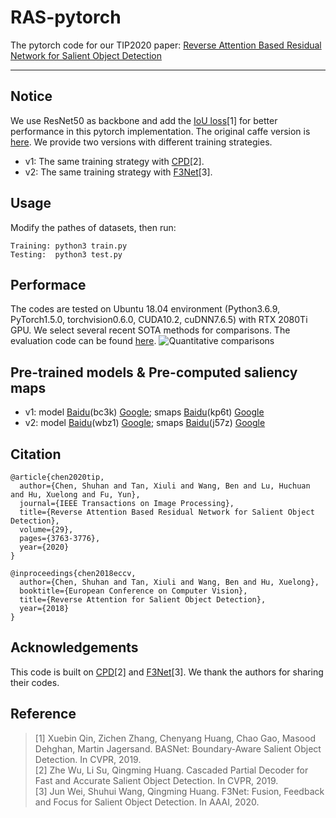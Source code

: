 # RAS-pytorch
The pytorch code for our TIP2020 paper: [Reverse Attention Based Residual Network for Salient Object Detection](https://ieeexplore.ieee.org/document/8966594)

---

Notice
---
We use ResNet50 as backbone and add the [IoU loss](https://github.com/NathanUA/BASNet)[1] for better performance in this pytorch implementation. The original caffe version is [here](https://github.com/ShuhanChen/RAS_ECCV18). We provide two versions with different training strategies.<br>
- v1: The same training strategy with [CPD](https://github.com/wuzhe71/CPD)[2].<br>
- v2: The same training strategy with [F3Net](https://github.com/weijun88/F3Net)[3].<br>

Usage
---
Modify the pathes of datasets, then run:<br>
```
Training: python3 train.py
Testing:  python3 test.py
```

Performace
---
The codes are tested on Ubuntu 18.04 environment (Python3.6.9, PyTorch1.5.0, torchvision0.6.0, CUDA10.2, cuDNN7.6.5) with RTX 2080Ti GPU. We select several recent SOTA methods for comparisons. The evaluation code can be found [here](https://github.com/jiwei0921/Saliency-Evaluation-Toolbox).
![Quantitative comparisons](https://github.com/ShuhanChen/RAS-pytorch/blob/master/figs/result.png)


Pre-trained models & Pre-computed saliency maps
---
- v1: model [Baidu](https://pan.baidu.com/s/1O5QsWWOjhPMGOWIiIwSX3A)(bc3k) [Google](https://drive.google.com/file/d/1KHmKrAG1M_C0mYgSD8pz9fDmBn2LtoMJ/view?usp=sharing); smaps [Baidu](https://pan.baidu.com/s/13I2F0dPU5mPmklcxbex0Lw)(kp6t) [Google](https://drive.google.com/file/d/1lT_BkFMuD8kPVkjQRR7HVBDzQnY3VkfB/view?usp=sharing)<br>
- v2: model [Baidu](https://pan.baidu.com/s/1XB3VE175bhT_4urBULJ-IQ)(wbz1) [Google](https://drive.google.com/open?id=14WUbyPiKnEafiMu9CWn5EdTAJpF_VqLj); smaps [Baidu](https://pan.baidu.com/s/1HZWx6eqYq7bAUcBtkw75Sw)(j57z) [Google](https://drive.google.com/open?id=1RwyR6GRAiDxeywRT1VjLe3qa_z7uhUWa)<br>

Citation
---
```
@article{chen2020tip, 
  author={Chen, Shuhan and Tan, Xiuli and Wang, Ben and Lu, Huchuan and Hu, Xuelong and Fu, Yun}, 
  journal={IEEE Transactions on Image Processing}, 
  title={Reverse Attention Based Residual Network for Salient Object Detection},
  volume={29},  
  pages={3763-3776},
  year={2020}
} 
```
```
@inproceedings{chen2018eccv, 
  author={Chen, Shuhan and Tan, Xiuli and Wang, Ben and Hu, Xuelong}, 
  booktitle={European Conference on Computer Vision}, 
  title={Reverse Attention for Salient Object Detection}, 
  year={2018}
} 
```

Acknowledgements
---
This code is built on [CPD](https://github.com/wuzhe71/CPD)[2] and [F3Net](https://github.com/weijun88/F3Net)[3]. We thank the authors for sharing their codes.

Reference
---
> [1] Xuebin Qin, Zichen Zhang, Chenyang Huang, Chao Gao, Masood Dehghan, Martin Jagersand. BASNet: Boundary-Aware Salient Object Detection. In CVPR, 2019.<br>
> [2] Zhe Wu, Li Su, Qingming Huang. Cascaded Partial Decoder for Fast and Accurate Salient Object Detection. In CVPR, 2019.<br>
> [3] Jun Wei, Shuhui Wang, Qingming Huang. F3Net: Fusion, Feedback and Focus for Salient Object Detection. In AAAI, 2020.<br>
